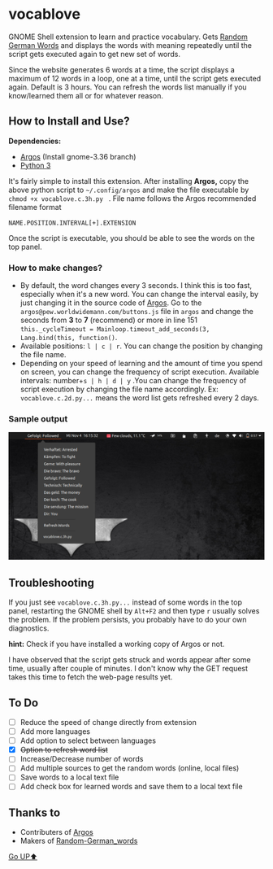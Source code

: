 # vocablove

GNOME Shell extension to learn and practice vocabulary. Gets [Random German Words](https://www.bestrandoms.com/random-german-words) and displays the words with meaning repeatedly until the script gets executed again to get new set of words.

Since the website generates 6 words at a time, the script displays a maximum of 12 words in a loop, one at a time, until the script gets executed again. Default is 3 hours. You can refresh the words list manually if you know/learned them all or for whatever reason.

## How to Install and Use?

**Dependencies:**

* [Argos](https://github.com/rammie/argos/tree/gnome-3.36) (Install gnome-3.36 branch)
* [Python 3](https://www.python.org/)

It's fairly simple to install this extension. After installing **Argos,**  copy the above python script to `~/.config/argos` and make the file executable by `chmod +x vocablove.c.3h.py ` . File name follows the Argos recommended filename format 

```
NAME.POSITION.INTERVAL[+].EXTENSION
```

Once the script is executable, you should be able to see the words on the top panel.

### How to make changes?

+ By default, the word changes every 3 seconds. I think this is too fast, especially when it's a new word. You can change the interval easily, by just changing it in the source code of [Argos](https://github.com/rammie/argos/tree/gnome-3.36). Go to the `argos@pew.worldwidemann.com/buttons.js` file in `argos` and change the seconds from **3** to **7** (recommend) or more in line 151 `this._cycleTimeout = Mainloop.timeout_add_seconds(3, Lang.bind(this, function()`.
+ Available positions: `l | c | r`. You can change the position by changing the file name.
+ Depending on your speed of learning and the amount of time you spend on screen, you can change the frequency of script execution. Available intervals:  number+`s | h | d | y` .You can change the frequency of script execution by changing the file name accordingly. Ex: `vocablove.c.2d.py...`  means the word list gets refreshed every 2 days.

### Sample output

![Sample ouut](sample_result.png)

## Troubleshooting

If you just see `vocablove.c.3h.py...`  instead of some words in the top panel, restarting the GNOME shell by `Alt+F2` and then type `r` usually solves the problem. If the problem persists, you probably have to do your own diagnostics. 

**hint:** Check if you have installed a working copy of Argos or not.

I have observed that the script gets struck and words appear after some time, usually after couple of minutes. I don't know why the GET request takes this time to fetch the web-page results yet.

## To Do

- [ ] Reduce the speed of change directly from extension
- [ ] Add more languages
- [ ] Add option to select between languages
- [x] ~~Option to refresh word list~~
- [ ] Increase/Decrease number of words
- [ ] Add multiple sources to get the random words (online, local files)
- [ ] Save words to a local text file
- [ ] Add check box for learned words and save them to a local text file

## Thanks to

* Contributers of [Argos](https://github.com/rammie/argos/tree/gnome-3.36)
* Makers of [Random-German_words](https://www.bestrandoms.com/random-german-words)

[Go UP⬆️](#vocablove)

